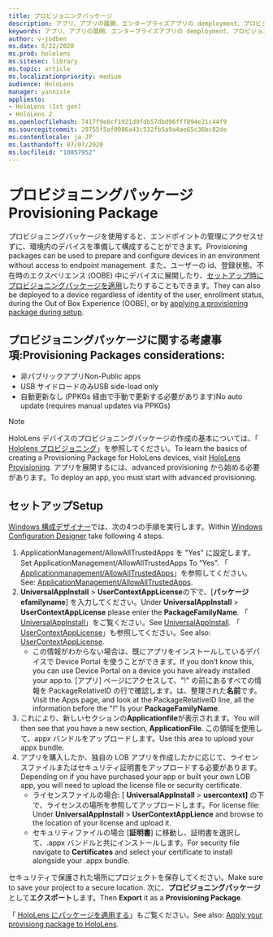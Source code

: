 ```yaml
---
title: プロビジョニングパッケージ
description: アプリ、アプリの展開、エンタープライズアプリの demployment、プロビジョニング
keywords: アプリ、アプリの展開、エンタープライズアプリの demployment、プロビジョニング
author: v-jodben
ms.date: 6/22/2020
ms.prod: hololens
ms.sitesec: library
ms.topic: article
ms.localizationpriority: medium
audience: HoloLens
manager: yannisle
appliesto:
- HoloLens (1st gen)
- HoloLens 2
ms.openlocfilehash: 7417f9e8cf1921d9fdb57dbd96fff094e21c44f9
ms.sourcegitcommit: 29755f5af0086a43c532fb5a9a4ae65c36bc82de
ms.contentlocale: ja-JP
ms.lasthandoff: 07/07/2020
ms.locfileid: "10857952"
---
```

# <span data-ttu-id="052ec-104">プロビジョニングパッケージ</span><span class="sxs-lookup"><span data-stu-id="052ec-104">Provisioning Package</span></span>

<span data-ttu-id="052ec-105">プロビジョニングパッケージを使用すると、エンドポイントの管理にアクセスせずに、環境内のデバイスを準備して構成することができます。</span><span class="sxs-lookup"><span data-stu-id="052ec-105">Provisioning packages can be used to prepare and configure devices in an environment without access to endpoint management.</span></span> <span data-ttu-id="052ec-106">また、ユーザーの id、登録状態、不在時のエクスペリエンス (OOBE) 中にデバイスに展開したり、[セットアップ時にプロビジョニングパッケージを適用](https://docs.microsoft.com/hololens/hololens-provisioning##apply-a-provisioning-package-to-hololens-during-setup)したりすることもできます。</span><span class="sxs-lookup"><span data-stu-id="052ec-106">They can also be deployed to a device regardless of identity of the user, enrollment status, during the Out of Box Experience (OOBE), or by [applying a provisioning package during setup](https://docs.microsoft.com/hololens/hololens-provisioning##apply-a-provisioning-package-to-hololens-during-setup).</span></span>

## <span data-ttu-id="052ec-107">プロビジョニングパッケージに関する考慮事項:</span><span class="sxs-lookup"><span data-stu-id="052ec-107">Provisioning Packages considerations:</span></span>
* <span data-ttu-id="052ec-108">非パブリックアプリ</span><span class="sxs-lookup"><span data-stu-id="052ec-108">Non-Public apps</span></span>
* <span data-ttu-id="052ec-109">USB サイドロードのみ</span><span class="sxs-lookup"><span data-stu-id="052ec-109">USB side-load only</span></span>
* <span data-ttu-id="052ec-110">自動更新なし (PPKGs 経由で手動で更新する必要があります)</span><span class="sxs-lookup"><span data-stu-id="052ec-110">No auto update (requires manual updates via PPKGs)</span></span>

> [!NOTE] 
> <span data-ttu-id="052ec-111">HoloLens デバイスのプロビジョニングパッケージの作成の基本については、「 [Hololens プロビジョニング](https://docs.microsoft.com/hololens/hololens-provisioning)」を参照してください。</span><span class="sxs-lookup"><span data-stu-id="052ec-111">To learn the basics of creating a Provisioning Package for HoloLens devices, visit [HoloLens Provisioning](https://docs.microsoft.com/hololens/hololens-provisioning).</span></span> <span data-ttu-id="052ec-112">アプリを展開するには、advanced provisioning から始める必要があります。</span><span class="sxs-lookup"><span data-stu-id="052ec-112">To deploy an app, you must start with advanced provisioning.</span></span> 

## <span data-ttu-id="052ec-113">セットアップ</span><span class="sxs-lookup"><span data-stu-id="052ec-113">Setup</span></span>

<span data-ttu-id="052ec-114">[Windows 構成デザイナー](https://www.microsoft.com/store/productId/9NBLGGH4TX22)では、次の4つの手順を実行します。</span><span class="sxs-lookup"><span data-stu-id="052ec-114">Within [Windows Configuration Designer](https://www.microsoft.com/store/productId/9NBLGGH4TX22) take following 4 steps.</span></span>

1. <span data-ttu-id="052ec-115">ApplicationManagement/AllowAllTrustedApps を "Yes" に設定します。</span><span class="sxs-lookup"><span data-stu-id="052ec-115">Set ApplicationManagement/AllowAllTrustedApps To “Yes”.</span></span> <span data-ttu-id="052ec-116">「 [Applicationmanagement/AllowAllTrustedApps](https://docs.microsoft.com/windows/client-management/mdm/policy-csp-applicationmanagement#applicationmanagement-allowalltrustedapps)」を参照してください。</span><span class="sxs-lookup"><span data-stu-id="052ec-116">See: [ApplicationManagement/AllowAllTrustedApps](https://docs.microsoft.com/windows/client-management/mdm/policy-csp-applicationmanagement#applicationmanagement-allowalltrustedapps).</span></span>
2. <span data-ttu-id="052ec-117">**UniversalAppInstall**  >  **UserContextAppLicense**の下で、[**パッケージ efamilyname**] を入力してください。</span><span class="sxs-lookup"><span data-stu-id="052ec-117">Under **UniversalAppInstall** > **UserContextAppLicense** please enter the **PackageFamilyName**.</span></span> <span data-ttu-id="052ec-118">「 [UniversalAppInstall](https://docs.microsoft.com/windows/configuration/wcd/wcd-universalappinstall)」をご覧ください。</span><span class="sxs-lookup"><span data-stu-id="052ec-118">See [UniversalAppInstall](https://docs.microsoft.com/windows/configuration/wcd/wcd-universalappinstall).</span></span> <span data-ttu-id="052ec-119">「 [UserContextAppLicense](https://docs.microsoft.com/windows/configuration/wcd/wcd-universalappinstall#usercontextapplicense)」も参照してください。</span><span class="sxs-lookup"><span data-stu-id="052ec-119">See also: [UserContextAppLicense](https://docs.microsoft.com/windows/configuration/wcd/wcd-universalappinstall#usercontextapplicense).</span></span>
    - <span data-ttu-id="052ec-120">この情報がわからない場合は、既にアプリをインストールしているデバイスで Device Portal を使うことができます。</span><span class="sxs-lookup"><span data-stu-id="052ec-120">If you don’t know this, you can use Device Portal on a device you have already installed your app to.</span></span> <span data-ttu-id="052ec-121">[アプリ] ページにアクセスして、"!" の前にあるすべての情報を PackageRelativeID の行で確認します。は、整理された**名前**です。</span><span class="sxs-lookup"><span data-stu-id="052ec-121">Visit the Apps page, and look at the PackageRelativeID line, all the information before the "!" Is your **PackageFamilyName**.</span></span>
3. <span data-ttu-id="052ec-122">これにより、新しいセクションの**Applicationfile**が表示されます。</span><span class="sxs-lookup"><span data-stu-id="052ec-122">You will then see that you have a new section, **ApplicationFile**.</span></span> <span data-ttu-id="052ec-123">この領域を使用して、appx バンドルをアップロードします。</span><span class="sxs-lookup"><span data-stu-id="052ec-123">Use this area to upload your appx bundle.</span></span> 
4. <span data-ttu-id="052ec-124">アプリを購入したか、独自の LOB アプリを作成したかに応じて、ライセンスファイルまたはセキュリティ証明書をアップロードする必要があります。</span><span class="sxs-lookup"><span data-stu-id="052ec-124">Depending on if you have purchased your app or built your own LOB app, you will need to upload the license file or security certificate.</span></span>
    - <span data-ttu-id="052ec-125">ライセンスファイルの場合: [ **UniversalAppInstall**  >  **usercontext]** の下で、ライセンスの場所を参照してアップロードします。</span><span class="sxs-lookup"><span data-stu-id="052ec-125">For license file: Under **UniversalAppInstall** > **UserContextAppLience** and browse to the location of your license and upload it.</span></span> 
    - <span data-ttu-id="052ec-126">セキュリティファイルの場合 [**証明書**] に移動し、証明書を選択して、.appx バンドルと共にインストールします。</span><span class="sxs-lookup"><span data-stu-id="052ec-126">For security file navigate to **Certificates** and select your certificate to install alongside your .appx bundle.</span></span> 

<span data-ttu-id="052ec-127">セキュリティで保護された場所にプロジェクトを保存してください。</span><span class="sxs-lookup"><span data-stu-id="052ec-127">Make sure to save your project to a secure location.</span></span> <span data-ttu-id="052ec-128">次に、**プロビジョニングパッケージ**として**エクスポート**します。</span><span class="sxs-lookup"><span data-stu-id="052ec-128">Then **Export** it as a **Provisioning Package**.</span></span>  
    
<span data-ttu-id="052ec-129">「 [HoloLens にパッケージを適用する](https://docs.microsoft.com/hololens/hololens-provisioning#apply-a-provisioning-package-to-hololens-during-setup)」もご覧ください。</span><span class="sxs-lookup"><span data-stu-id="052ec-129">See also: [Apply your provisiong package to HoloLens](https://docs.microsoft.com/hololens/hololens-provisioning#apply-a-provisioning-package-to-hololens-during-setup).</span></span>
